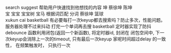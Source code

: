 search suggest 帮助用户快速找到他想找的内容
坤   蔡徐坤  陈坤  
宝   宝宝  宝宝树  宝马
根据词匹配  分词
蔡徐坤 篮球  
xukun cai  basketball  有必要每打一次keyup都去搜索吗？防止多次，性能问题。服务器处理不过来抖动
打完一个单词再去搜  basketball 
定时器实现了防抖  debounce 函数利用闭包(返回一个新函数), 将定时器id, 封闭在 闭包空间中, 下一次keyup会消除上一次的timeout, 只有最后一次keyup 家呢时间超过delay 的一致性，
在频繁触发时， 只执行一次